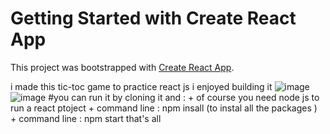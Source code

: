 # Getting Started with Create React App

This project was bootstrapped with [Create React App](https://github.com/facebook/create-react-app).

i made this tic-toc game to practice react js i enjoyed building  it 
![image](https://user-images.githubusercontent.com/73221495/189981173-7196a472-6193-42aa-934d-2c704aad8490.png)
![image](https://user-images.githubusercontent.com/73221495/189981235-11aff1c0-0727-488c-ae8d-66c18183cd1e.png)
#you can run it  by cloning it and :
    + of course you need node js to run a react ptoject 
    + command line : npm insall       (to instal all the packages )
    + command line : npm start 
     that's all
